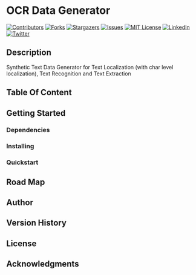 # OCR Data Generator
<!-- PROJECT SHIELDS -->
<!--
*** I'm using markdown "reference style" links for readability.
*** Reference links are enclosed in brackets [ ] instead of parentheses ( ).
*** See the bottom of this document for the declaration of the reference variables
*** for contributors-url, forks-url, etc. This is an optional, concise syntax you may use.
*** https://www.markdownguide.org/basic-syntax/#reference-style-links
-->
[![Contributors][contributors-shield]][contributors-url]
[![Forks][forks-shield]][forks-url]
[![Stargazers][stars-shield]][stars-url]
[![Issues][issues-shield]][issues-url]
[![MIT License][license-shield]][license-url]
[![LinkedIn][linkedin-shield]][linkedin-url]
[![Twitter][twitter-shield]][twitter-url]



## Description
Synthetic Text Data Generator for Text Localization (with char level localization), Text Recognition and Text Extraction


## Table Of Content


## Getting Started

### Dependencies

### Installing

### Quickstart


## Road Map



## Author


## Version History

## License


## Acknowledgments




<!-- MARKDOWN LINKS & IMAGES -->
<!-- https://www.markdownguide.org/basic-syntax/#reference-style-links -->
[contributors-shield]: https://img.shields.io/github/contributors/nunenuh/ocrdgen?style=for-the-badge&logo=appveyor
[contributors-url]: https://github.com/nunenuh/ocrdgen/graphs/contributors

[forks-shield]: https://img.shields.io/github/forks/nunenuh/ocrdgen?style=for-the-badge
[forks-url]: https://github.com/nunenuh/ocrdgen/network/members

[stars-shield]: https://img.shields.io/github/stars/nunenuh/ocrdgen?style=for-the-badge
[stars-url]: https://github.com/nunenuh/ocrdgen/stargazers

[issues-shield]: https://img.shields.io/github/issues/nunenuh/ocrdgen?style=for-the-badge
[issues-url]: https://github.com/nunenuh/ocrdgen/issues

[license-shield]: https://img.shields.io/github/license/nunenuh/ocrdgen?style=for-the-badge
[license-url]: https://github.com/nunenuh/ocrdgen/blob/main/LICENSE

[linkedin-shield]: https://img.shields.io/badge/-LinkedIn-black.svg?style=for-the-badge&logo=linkedin&colorB=555
[linkedin-url]: https://linkedin.com/in/nunenuh


[twitter-shield]: https://img.shields.io/badge/twitter/url?url=https%3A%2F%2Fshields.io
[twitter-url]: https://twitter.com/nunenuh

[product-screenshot]: images/screenshot.png